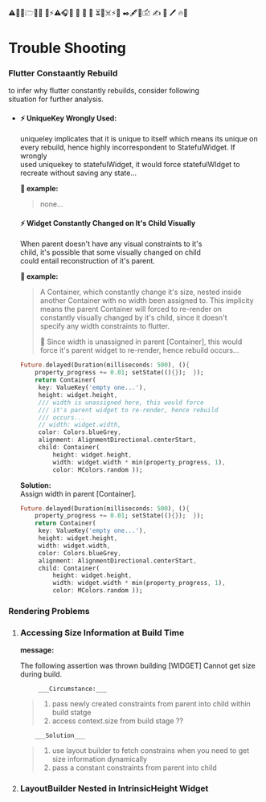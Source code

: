 

#### 
⚠👷📂🗁📰💼 
📌⚡⚠🎧📧 📝
📓 📘 ⏳🛑☠️⚡🛑
✒️🖋️🏴󠁴󠁷󠁰󠁥󠁮󠁿🖆 ✍️ 🔏 🖊️ 
🔥📛


# Trouble Shooting  
  
### Flutter Constaantly Rebuild  
  
to infer why flutter constantly rebuilds, consider following   
situation for further analysis.  
  
- #### ⚡ UniqueKey Wrongly Used:   
   uniqueley implicates that it is unique to itself which means its unique on   
    every rebuild, hence highly incorrespondent to StatefulWidget. If wrongly  
    used uniquekey to statefulWidget, it would force statefulWIdget to  
    recreate without saving any state...  
      
    __📝 example:__      
  > none...
  
  #### ⚡ Widget Constantly Changed on It's Child Visually  
  
  When parent doesn't have any visual constraints to it's  
    child, it's possible that some visually changed on child   
    could entail reconstruction of it's parent.  
  
    __📝 example:__  
    >A Container, which constantly change it's size, nested inside   
    another Container with no width been assigned to. This implicity  
    means the parent Container will forced to re-render on   
    constantly visually changed by it's child, since it doesn't  
    specify any width constraints to flutter.  
     >
    > 📝 Since width is unassigned in parent [Container], this would   
    force it's parent widget to re-render, hence rebuild occurs...  
      
	      
	```dart  
	Future.delayed(Duration(milliseconds: 500), (){  
		property_progress += 0.01; setState((){});  });  
		return Container(  
		 key: ValueKey('empty one...'), 
		 height: widget.height, 
		 /// width is unassigned here, this would force 
		 /// it's parent widget to re-render, hence rebuild 
		 /// occurs... 
		 // width: widget.width, 
		 color: Colors.blueGrey, 
		 alignment: AlignmentDirectional.centerStart, 
		 child: Container( 
			 height: widget.height, 
			 width: widget.width * min(property_progress, 1), 
			 color: MColors.random ));   
	```  
	
  __Solution:__  
  Assign width in parent [Container].  
      
	```dart  
	Future.delayed(Duration(milliseconds: 500), (){  
		property_progress += 0.01; setState((){});  });  
		return Container(  
		 key: ValueKey('empty one...'), 
		 height: widget.height, 
		 width: widget.width, 
		 color: Colors.blueGrey, 
		 alignment: AlignmentDirectional.centerStart, 
		 child: Container( 
			 height: widget.height, 
			 width: widget.width * min(property_progress, 1), 
			 color: MColors.random ));      
	```  
	
### Rendering Problems  
  
1) ### Accessing Size Information at Build Time  
	 __message:__  
	 
	 The following assertion was thrown building [WIDGET] Cannot get size during build.  
	         
	        ___Circumstance:___   
	> 1) pass newly created constraints from parent into child within build statge   
	> 2) access context.size from build stage ??  
	         
	       ___Solution___  
	 > 1) use layout builder to fetch constrains when you need to get  
	> size information dynamically  
	> 2) pass a constant constraints from parent into child  
          
2) ### LayoutBuilder Nested in IntrinsicHeight Widget

<!--stackedit_data:
eyJoaXN0b3J5IjpbLTExNTExNTY4MV19
-->